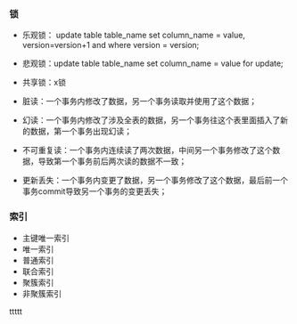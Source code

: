### 锁
- 乐观锁：
  update table table_name
  set column_name = value, version=version+1
  and
  where version = version;
- 悲观锁：update table table_name set column_name = value for update;
- 共享锁：x锁

- 脏读：一个事务内修改了数据，另一个事务读取并使用了这个数据；
- 幻读：一个事务内修改了涉及全表的数据，另一个事务往这个表里面插入了新的数据，第一个事务出现幻读；
- 不可重复读：一个事务内连续读了两次数据，中间另一个事务修改了这个数据，导致第一个事务前后两次读的数据不一致；
- 更新丢失：一个事务内变更了数据，另一个事务修改了这个数据，最后前一个事务commit导致另一个事务的变更丢失；


### 索引

- 主键唯一索引
- 唯一索引
- 普通索引
- 联合索引
- 聚簇索引
- 非聚簇索引



ttttt